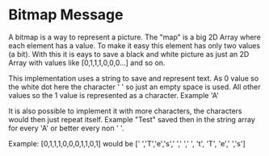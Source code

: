 # Bitmap Message
A bitmap is a way to represent a picture. The "map" is a big 2D Array where each element 
has a value. To make it easy this element has only two values (a bit). With this it is eays to save a black and white picture as just an 2D Array with values like [0,1,1,1,0,0,0...] and so on.

This implementation uses a string to save and represent text. As 0 value so the white dot here the character ' ' so just an empty space is used. All other values so the 1 value is represented as a character. Example 'A'

It is also possible to implement it with more characters, the characters would then just repeat itself. Example "Test" saved then in the string array for every 'A' or better every non ' '.

Example: [0,1,1,1,0,0,0,1,1,0,1] would be 
         [' ','T','e','s',' ',' ',' ', 't', 'T', 'e',' ','s']
